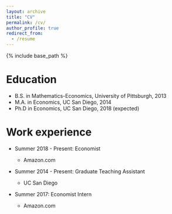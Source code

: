 ```yaml
---
layout: archive
title: "CV"
permalink: /cv/
author_profile: true
redirect_from:
  - /resume
---
```


{% include base_path %}

Education
======
* B.S. in Mathematics-Economics, University of Pittsburgh, 2013
* M.A. in Economics, UC San Diego, 2014
* Ph.D in Economics, UC San Diego, 2018 (expected)

Work experience
======
* Summer 2018 - Present: Economist
  * Amazon.com

* Summer 2014 - Present: Graduate Teaching Assistant
  * UC San Diego

* Summer 2017: Economist Intern
  * Amazon.com

<!-- Skills -->
<!-- ====== -->
<!-- * Skill 1 -->
<!-- * Skill 2 -->
<!--   * Sub-skill 2.1 -->
<!--   * Sub-skill 2.2 -->
<!--   * Sub-skill 2.3 -->
<!-- * Skill 3 -->

<!-- Works in Progress -->
<!-- ====== -->
<!--   <ul>{% for post in site.research %} -->
<!--     {% include archive-single-cv.html %} -->
<!--   {% endfor %}</ul> -->

<!-- Teaching -->
<!-- ====== -->
<!--   <ul>{% for post in site.teaching %} -->
<!--     {% include archive-single-cv.html %} -->
<!--   {% endfor %}</ul> -->
